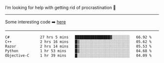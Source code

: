 I’m looking for help with getting rid of procrastination 🤔

-----

Some interesting code :arrow_right: [here](https://github.com/zhen8838/playground)

-----

<!--START_SECTION:waka-->

```txt
C#              27 hrs 5 mins   ████████████████▓░░░░░░░░   66.92 %
C++             2 hrs 16 mins   █▒░░░░░░░░░░░░░░░░░░░░░░░   05.62 %
Razor           2 hrs 14 mins   █▒░░░░░░░░░░░░░░░░░░░░░░░   05.53 %
Python          1 hr 53 mins    █▒░░░░░░░░░░░░░░░░░░░░░░░   04.68 %
Objective-C     1 hr 39 mins    █░░░░░░░░░░░░░░░░░░░░░░░░   04.09 %
```

<!--END_SECTION:waka-->

<!--
**zhen8838/zhen8838** is a ✨ _special_ ✨ repository because its `README.md` (this file) appears on your GitHub profile.

Here are some ideas to get you started:

- 🔭 I’m currently working on ...
- 🌱 I’m currently learning ...
- 👯 I’m looking to collaborate on ...
 ...
- 💬 Ask me about ...
- 📫 How to reach me: ...
- 😄 Pronouns: ...
- ⚡ Fun fact: ...
-->

